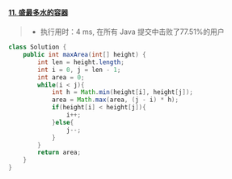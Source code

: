 #### [11. 盛最多水的容器](https://leetcode-cn.com/problems/container-with-most-water/)

> - 执行用时：4 ms, 在所有 Java 提交中击败了77.51%的用户

```java
class Solution {
    public int maxArea(int[] height) {
        int len = height.length;
        int i = 0, j = len - 1;
        int area = 0;
        while(i < j){
            int h = Math.min(height[i], height[j]);
            area = Math.max(area, (j - i) * h);
            if(height[i] < height[j]){
                i++;
            }else{
                j--;
            }
        }
        return area;
    }
}
```


